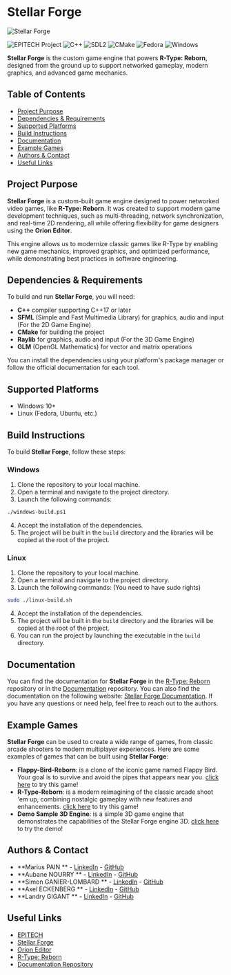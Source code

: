 # Stellar Forge

![Stellar Forge](https://i.ibb.co/Y2v4Y2w/fc097271-6845-486f-8ede-f292f48c5c40.jpg)

![EPITECH Project](https://img.shields.io/badge/EPITECH-2024-007EC6?style=for-the-badge&logo=epitech&logoColor=white)
![C++](https://img.shields.io/badge/C%2B%2B-00599C?style=for-the-badge&logo=c%2B%2B&logoColor=white)
![SDL2](https://img.shields.io/badge/SDL2-FFCC00?style=for-the-badge&logo=SDL2&logoColor=white)
![CMake](https://img.shields.io/badge/CMake-064F8C?style=for-the-badge&logo=cmake&logoColor=white)
![Fedora](https://img.shields.io/badge/Fedora-294172?style=for-the-badge&logo=fedora&logoColor=white)
![Windows](https://img.shields.io/badge/Windows-0078D6?style=for-the-badge&logo=windows&logoColor=white)

**Stellar Forge** is the custom game engine that powers **R-Type: Reborn**, designed from
the ground up to support networked gameplay, modern graphics, and advanced game mechanics.

## Table of Contents

- [Project Purpose](#project-purpose)
- [Dependencies & Requirements](#dependencies--requirements)
- [Supported Platforms](#supported-platforms)
- [Build Instructions](#build-instructions)
- [Documentation](#documentation)
- [Example Games](#example-games)
- [Authors & Contact](#authors--contact)
- [Useful Links](#useful-links)

## Project Purpose

**Stellar Forge** is a custom-built game engine designed to power networked video games,
like **R-Type: Reborn**. It was created to support modern game development techniques,
such as multi-threading, network synchronization, and real-time 2D rendering, all while
offering flexibility for game designers using the **Orion Editor**.

This engine allows us to modernize classic games like R-Type by enabling new game
mechanics, improved graphics, and optimized performance, while demonstrating best
practices in software engineering.

## Dependencies & Requirements

To build and run **Stellar Forge**, you will need:

- **C++** compiler supporting C++17 or later
- **SFML** (Simple and Fast Multimedia Library) for graphics, audio and input (For the 2D Game Engine)
- **CMake** for building the project
- **Raylib** for graphics, audio and input (For the 3D Game Engine)
- **GLM** (OpenGL Mathematics) for vector and matrix operations

You can install the dependencies using your platform's package manager or follow the
official documentation for each tool.

## Supported Platforms

- Windows 10+
- Linux (Fedora, Ubuntu, etc.)

## Build Instructions

To build **Stellar Forge**, follow these steps:

### Windows

1. Clone the repository to your local machine.
2. Open a terminal and navigate to the project directory.
3. Launch the following commands:
```bash
./windows-build.ps1
```
4. Accept the installation of the dependencies.
5. The project will be built in the `build` directory and the libraries will be copied at the root of the project.

### Linux

1. Clone the repository to your local machine.
2. Open a terminal and navigate to the project directory.
3. Launch the following commands: (You need to have sudo rights)
```bash
sudo ./linux-build.sh
```
4. Accept the installation of the dependencies.
5. The project will be built in the `build` directory and the libraries will be copied at the root of the project.
6. You can run the project by launching the executable in the `build` directory.

## Documentation

You can find the documentation for **Stellar Forge** in the [R-Type: Reborn](https://github.com/epitech-mirroring/R-Type-Reborn) repository or in the [Documentation](https://github.com/epitech-mirroring/R-Type-docs) repository.
You can also find the documentation on the following website: [Stellar Forge Documentation](https://wiki.simon-gl.fr/en/home).
If you have any questions or need help, feel free to reach out to the authors.

## Example Games

**Stellar Forge** can be used to create a wide range of games, from classic arcade shooters to modern multiplayer experiences. Here are some examples of games that can be built using **Stellar Forge**:
- **Flappy-Bird-Reborn**: is a clone of the iconic game named Flappy Bird. Your goal is to survive and avoid the pipes that appears near you. [click here](https://github.com/epitech-mirroring/Flappy-Bird-Reborn) to try this game!
- **R-Type-Reborn**: is a modern reimagining of the classic arcade shoot 'em up, combining nostalgic gameplay with new features and enhancements. [click here](https://github.com/epitech-mirroring/R-Type-Reborn) to try this game!
- **Demo Sample 3D Engine**: is a simple 3D game engine that demonstrates the capabilities of the Stellar Forge engine 3D. [click here](https://github.com/epitech-mirroring/Demo-Sample-3D-Engine) to try the demo!

## Authors & Contact

- **Marius PAIN
  ** - [LinkedIn](https://www.linkedin.com/in/marius-pain/) - [GitHub](https://github.com/Marius-P1)
- **Aubane NOURRY
  ** - [LinkedIn](https://www.linkedin.com/in/aubane-nourry/) - [GitHub](https://github.com/AubaneNourry)
- **Simon GANIER-LOMBARD
  ** - [LinkedIn](https://www.linkedin.com/in/simon-ganier-lombard/) - [GitHub](https://github.com/6im0n)
- **Axel ECKENBERG
  ** - [LinkedIn](https://www.linkedin.com/in/axel-eckenberg-483061224/) - [GitHub](https://github.com/RenardFute)
- **Landry GIGANT
  ** - [LinkedIn](https://www.linkedin.com/in/landry-gigant-92004627b/) - [GitHub](https://github.com/landryarki)

## Useful Links

- [EPITECH](https://www.epitech.eu/)
- [Stellar Forge](https://github.com/epitech-mirroring/Stellar-Forge)
- [Orion Editor](https://github.com/epitech-mirroring/Orion-Editor)
- [R-Type: Reborn](https://github.com/epitech-mirroring/R-Type-Reborn)
- [Documentation Repository](https://github.com/epitech-mirroring/R-Type-docs)
